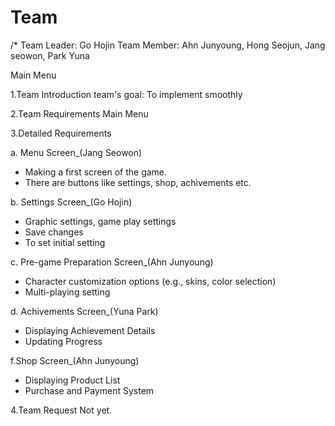 # Team <MAIN>
/*
Team Leader: Go Hojin
Team Member: Ahn Junyoung, Hong Seojun, Jang seowon, Park Yuna

Main Menu

1.Team Introduction
  team's goal:
    To implement smoothly


2.Team Requirements
  Main Menu


3.Detailed Requirements

  a. Menu Screen_(Jang Seowon)
  - Making a first screen of the game.
  - There are buttons like settings, shop, achivements etc.
    
  b. Settings Screen_(Go Hojin)
  - Graphic settings, game play settings
  - Save changes
  - To set initial setting
    
  c. Pre-game Preparation Screen_(Ahn Junyoung)

  - Character customization options (e.g., skins, color selection)
  - Multi-playing setting

  d. Achivements Screen_(Yuna Park)

  - Displaying Achievement Details
  - Updating Progress

  f.Shop Screen_(Ahn Junyoung)

  - Displaying Product List
  - Purchase and Payment System

  4.Team Request
    Not yet.

